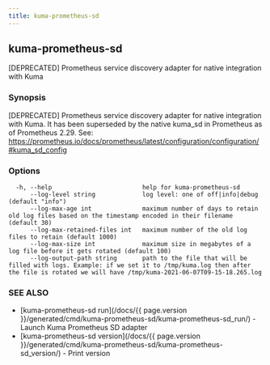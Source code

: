 ```yaml
---
title: kuma-prometheus-sd
---
```

## kuma-prometheus-sd

[DEPRECATED] Prometheus service discovery adapter for native integration with Kuma

### Synopsis

[DEPRECATED] Prometheus service discovery adapter for native integration with Kuma.
It has been superseded by the native kuma_sd in Prometheus as of Prometheus 2.29.
See: https://prometheus.io/docs/prometheus/latest/configuration/configuration/#kuma_sd_config


### Options

```
  -h, --help                         help for kuma-prometheus-sd
      --log-level string             log level: one of off|info|debug (default "info")
      --log-max-age int              maximum number of days to retain old log files based on the timestamp encoded in their filename (default 30)
      --log-max-retained-files int   maximum number of the old log files to retain (default 1000)
      --log-max-size int             maximum size in megabytes of a log file before it gets rotated (default 100)
      --log-output-path string       path to the file that will be filled with logs. Example: if we set it to /tmp/kuma.log then after the file is rotated we will have /tmp/kuma-2021-06-07T09-15-18.265.log
```

### SEE ALSO

* [kuma-prometheus-sd run](/docs/{{ page.version }}/generated/cmd/kuma-prometheus-sd/kuma-prometheus-sd_run/)	 - Launch Kuma Prometheus SD adapter
* [kuma-prometheus-sd version](/docs/{{ page.version }}/generated/cmd/kuma-prometheus-sd/kuma-prometheus-sd_version/)	 - Print version

